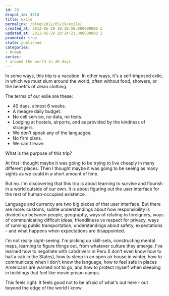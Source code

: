 ```yaml
---
id: 78
drupal_id: 4518
title: Exile
permalink: /blog/2012/05/29/exile/
created_at: 2012-05-29 19:10:59.000000000 Z
updated_at: 2012-05-29 20:14:21.000000000 Z
promoted: true
state: published
categories:
- Human
series:
- around the world in 40 days
---
```

In some ways, this trip is a vacation. In other ways, it's a self-imposed exile, in which we must slum around the world, often without food, showers, or the benefits of clean clothing.  

The terms of our exile are these:  
* 40 days, almost 6 weeks.  
* A meagre daily budget.  
* No cell service, no data, no texts.  
* Lodging at hostels, airports, and as provided by the kindness of strangers.  
* We don't speak any of the languages.  
* No firm plans.  
* We can't leave.  
  
What is the purpose of this trip?

At first I thought maybe it was going to be trying to live cheaply in many different places. Then I thought maybe it was going to be seeing as many sights as we could in a short amount of time. 

But no. I'm discovering that this trip is about learning to survive and flourish in a world outside of our own. It is about figuring out the user interface for the rest of human-occupied existence. 

Language and currency are two big pieces of that user interface. But there are more: customs, subtle understandings about how responsibility is divided up between people, geography, ways of relating to foreigners, ways of communicating difficult  ideas, friendliness vs respect for privacy, ways of running public transportation,  understandings about safety, expectations - and what happens when expectations are disappointed. 

I'm not really sight-seeing. I'm picking up skill-sets, constructing mental maps, learning to figure things out, from whatever culture they emerge. I've learned how to negotiate with cabdrivers in Peru (I don't even know how to hail a cab in the States), how to sleep in an open air house in winter, how to communicate when I don't know the language, how to feel safe in places Americans are warned not to go, and how to protect myself when sleeping in buildings that feel like movie prison camps.

This feels right. It feels good not to be afraid of what's out here - out beyond the edge of the world I know.
